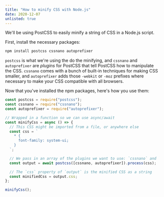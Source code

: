```yaml
---
title: "How to minify CSS with Node.js"
date: 2020-12-07
unlisted: true
---
```


We'll be using PostCSS to easily minify a string of CSS in a Node.js script.

First, install the necessary packages:

```bash
npm install postcss cssnano autoprefixer
```

`postcss` is what we're using the do the minifying, and `cssnano` and `autoprefixer` are _plugins_ for PostCSS that tell PostCSS how to manipulate the CSS. `cssnano` comes with a bunch of built-in techniques for making CSS smaller, and `autoprefixer` adds those `-webkit` or `-moz` prefixes where necessary to make your CSS compatible with all browsers.

Now that you've installed the npm packages, here's how you use them:

```javascript
const postcss = require("postcss");
const cssnano = require("cssnano");
const autoprefixer = require("autoprefixer");

// Wrapped in a function so we can use async/await
const minifyCss = async () => {
  // This CSS might be imported from a file, or anywhere else
  const css = `
    * {
      font-family: system-ui;
    }
  `;

  // We pass in an array of the plugins we want to use: `cssnano` and `autoprefixer`
  const output = await postcss([cssnano, autoprefixer]).process(css);

  // The `css` property of `output` is the minified CSS as a string
  const minifiedCss = output.css;
};

minifyCss();
```
